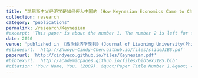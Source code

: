 ```yaml
---
title: “凯恩斯主义经济学是如何传入中国的 (How Keynesian Economics Came to China, original author Paul B.Trescott joint with Lili Li, translation)” 
collection: research
category: "publications"
permalink: /research/Keynesian
#excerpt: 'This paper is about the number 1. The number 2 is left for future work.'
date: 2020
venue: 'published in 《政治经济学季刊》(Journal of Liaoning University(Philosophy and Social Sciences)), Vol 50, No. 6'
#slidesurl: 'http://Zhuoyu-Cindy-Chen.github.io/files/slideJIBS.pdf'
paperurl: 'http://cindyeco.github.io/files/Keynesian.pdf'
#bibtexurl: 'http://academicpages.github.io/files/bibtexJIBS.bib'
#citation: 'Your Name, You. (2009). &quot;Paper Title Number 1.&quot; <i>Journal 1</i>. 1(1).'
---
```


